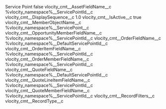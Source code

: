 <?xml version="1.0" encoding="UTF-8"?>
<CustomMetadata xmlns="http://soap.sforce.com/2006/04/metadata" xmlns:xsi="http://www.w3.org/2001/XMLSchema-instance" xmlns:xsd="http://www.w3.org/2001/XMLSchema">
    <label>Service Point</label>
    <protected>false</protected>
    <values>
        <field>vlocity_cmt__AssetFieldName__c</field>
        <value xsi:type="xsd:string">%vlocity_namespace%__ServicePointId__c</value>
    </values>
    <values>
        <field>vlocity_cmt__DisplaySequence__c</field>
        <value xsi:type="xsd:double">1.0</value>
    </values>
    <values>
        <field>vlocity_cmt__IsActive__c</field>
        <value xsi:type="xsd:boolean">true</value>
    </values>
    <values>
        <field>vlocity_cmt__MemberObjectName__c</field>
        <value xsi:type="xsd:string">%vlocity_namespace%__ServicePoint__c</value>
    </values>
    <values>
        <field>vlocity_cmt__OpportunityMemberFieldName__c</field>
        <value xsi:type="xsd:string">%vlocity_namespace%__ServicePointId__c</value>
    </values>
    <values>
        <field>vlocity_cmt__OrderFieldName__c</field>
        <value xsi:type="xsd:string">%vlocity_namespace%__DefaultServicePointId__c</value>
    </values>
    <values>
        <field>vlocity_cmt__OrderItemFieldName__c</field>
        <value xsi:type="xsd:string">%vlocity_namespace%__ServicePointId__c</value>
    </values>
    <values>
        <field>vlocity_cmt__OrderMemberFieldName__c</field>
        <value xsi:type="xsd:string">%vlocity_namespace%__ServicePointId__c</value>
    </values>
    <values>
        <field>vlocity_cmt__QuoteFieldName__c</field>
        <value xsi:type="xsd:string">%vlocity_namespace%__DefaultServicePointId__c</value>
    </values>
    <values>
        <field>vlocity_cmt__QuoteLineItemFieldName__c</field>
        <value xsi:type="xsd:string">%vlocity_namespace%__ServicePointId__c</value>
    </values>
    <values>
        <field>vlocity_cmt__QuoteMemberFieldName__c</field>
        <value xsi:type="xsd:string">%vlocity_namespace%__ServicePointId__c</value>
    </values>
    <values>
        <field>vlocity_cmt__RecordFilters__c</field>
        <value xsi:nil="true"/>
    </values>
    <values>
        <field>vlocity_cmt__RecordType__c</field>
        <value xsi:nil="true"/>
    </values>
</CustomMetadata>
